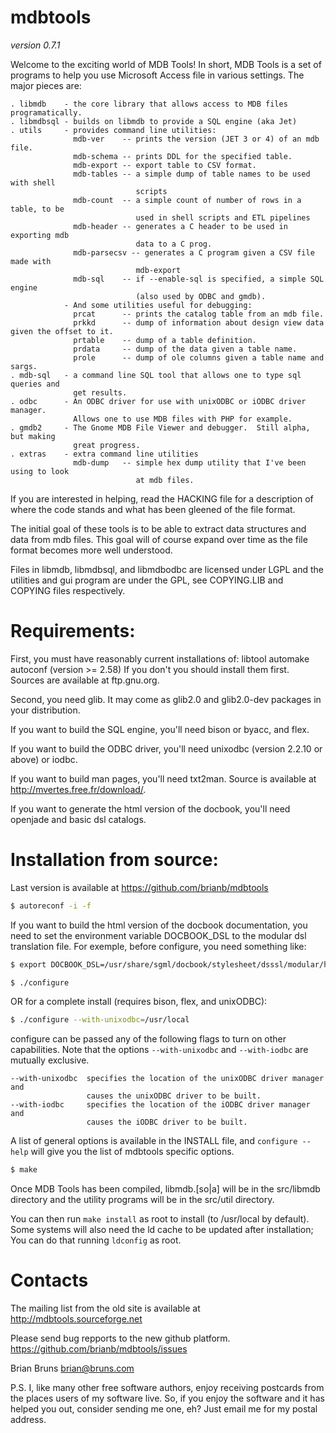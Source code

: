 # mdbtools 
_version 0.7.1_

Welcome to the exciting world of MDB Tools! In short, MDB Tools is a set of 
programs to help you use Microsoft Access file in various settings.  The major
pieces are:

```
. libmdb    - the core library that allows access to MDB files programatically.
. libmdbsql - builds on libmdb to provide a SQL engine (aka Jet)
. utils     - provides command line utilities:
              mdb-ver    -- prints the version (JET 3 or 4) of an mdb file.
              mdb-schema -- prints DDL for the specified table.
              mdb-export -- export table to CSV format.
              mdb-tables -- a simple dump of table names to be used with shell
                            scripts
              mdb-count  -- a simple count of number of rows in a table, to be
                            used in shell scripts and ETL pipelines
              mdb-header -- generates a C header to be used in exporting mdb
                            data to a C prog.
              mdb-parsecsv -- generates a C program given a CSV file made with
                            mdb-export
              mdb-sql    -- if --enable-sql is specified, a simple SQL engine
                            (also used by ODBC and gmdb).
            - And some utilities useful for debugging:
              prcat      -- prints the catalog table from an mdb file.
              prkkd      -- dump of information about design view data given the offset to it.
              prtable    -- dump of a table definition.
              prdata     -- dump of the data given a table name.
              prole      -- dump of ole columns given a table name and sargs.
. mdb-sql   - a command line SQL tool that allows one to type sql queries and
              get results.
. odbc      - An ODBC driver for use with unixODBC or iODBC driver manager.
              Allows one to use MDB files with PHP for example.
. gmdb2     - The Gnome MDB File Viewer and debugger.  Still alpha, but making
              great progress.
. extras    - extra command line utilities
              mdb-dump   -- simple hex dump utility that I've been using to look
                            at mdb files.
```

If you are interested in helping, read the HACKING file for a description of 
where the code stands and what has been gleened of the file format.

The initial goal of these tools is to be able to extract data structures and 
data from mdb files.  This goal will of course expand over time as the file 
format becomes more well understood.

Files in libmdb, libmdbsql, and libmdbodbc are licensed under LGPL and the
utilities and gui program are under the GPL, see COPYING.LIB and COPYING files
respectively.


Requirements:
=============

First, you must have reasonably current installations of:
	libtool
	automake
	autoconf (version >= 2.58)
If you don't you should install them first. Sources are available at
ftp.gnu.org.

Second, you need glib. It may come as glib2.0 and glib2.0-dev packages in your
distribution.

If you want to build the SQL engine, you'll need bison or byacc, and flex.

If you want to build the ODBC driver, you'll need unixodbc (version 2.2.10 or
above) or iodbc.

If you want to build man pages, you'll need txt2man. Source is available at
http://mvertes.free.fr/download/.

If you want to generate the html version of the docbook, you'll need openjade
and basic dsl catalogs.


Installation from source:
=========================

Last version is available at https://github.com/brianb/mdbtools

```bash
$ autoreconf -i -f
```

If you want to build the html version of the docbook documentation, you need to
set the environment variable DOCBOOK_DSL to the modular dsl translation file.
For exemple, before configure, you need something like:

```bash
$ export DOCBOOK_DSL=/usr/share/sgml/docbook/stylesheet/dsssl/modular/html/docbook.dsl

$ ./configure
```

OR for a complete install (requires bison, flex, and unixODBC):

```bash
$ ./configure --with-unixodbc=/usr/local
```

configure can be passed any of the following flags to turn on other 
capabilities.  Note that the options `--with-unixodbc` and `--with-iodbc` are
mutually exclusive.

```
--with-unixodbc  specifies the location of the unixODBC driver manager and 
                 causes the unixODBC driver to be built.
--with-iodbc     specifies the location of the iODBC driver manager and 
                 causes the iODBC driver to be built.
```

A list of general options is available in the INSTALL file, and
`configure --help` will give you the list of mdbtools specific options.

```bash
$ make
```

Once MDB Tools has been compiled, libmdb.[so|a] will be in the src/libmdb 
directory and the utility programs will be in the src/util directory.

You can then run `make install` as root to install (to /usr/local by default).
Some systems will also need the ld cache to be updated after installation;
You can do that running `ldconfig` as root.


Contacts
========

The mailing list from the old site is available at
http://mdbtools.sourceforge.net

Please send bug repports to the new github platform.
https://github.com/brianb/mdbtools/issues


Brian Bruns
brian@bruns.com

P.S. I, like many other free software authors, enjoy receiving postcards from the
places users of my software live.  So, if you enjoy the software and it has 
helped you out, consider sending me one, eh?  Just email me for my postal address.
